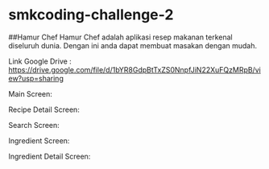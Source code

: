 # smkcoding-challenge-2
##Hamur Chef
Hamur Chef adalah aplikasi resep makanan terkenal diseluruh dunia. Dengan ini anda dapat membuat masakan dengan mudah.

Link Google Drive :
https://drive.google.com/file/d/1bYR8GdpBtTxZS0NnpfJiN22XuFQzMRpB/view?usp=sharing

Main Screen:


Recipe Detail Screen:


Search Screen:


Ingredient Screen:


Ingredient Detail Screen:

